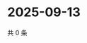 # 2025-09-13

共 0 条

<!-- BEGIN ZHIHUVIDEO -->
<!-- 最后更新时间 Sat Sep 13 2025 18:09:54 GMT+0800 (China Standard Time) -->

<!-- END ZHIHUVIDEO -->
